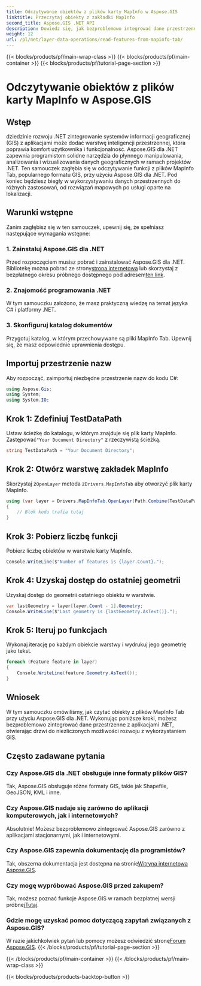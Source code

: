 ```yaml
---
title: Odczytywanie obiektów z plików karty MapInfo w Aspose.GIS
linktitle: Przeczytaj obiekty z zakładki MapInfo
second_title: Aspose.GIS .NET API
description: Dowiedz się, jak bezproblemowo integrować dane przestrzenne z aplikacjami .NET za pomocą Aspose.GIS, umożliwiając bezproblemowe odczytywanie funkcji z plików MapInfo Tab.
weight: 12
url: /pl/net/layer-data-operations/read-features-from-mapinfo-tab/
---
```


{{< blocks/products/pf/main-wrap-class >}}
{{< blocks/products/pf/main-container >}}
{{< blocks/products/pf/tutorial-page-section >}}

# Odczytywanie obiektów z plików karty MapInfo w Aspose.GIS

## Wstęp
dziedzinie rozwoju .NET zintegrowanie systemów informacji geograficznej (GIS) z aplikacjami może dodać warstwę inteligencji przestrzennej, która poprawia komfort użytkownika i funkcjonalność. Aspose.GIS dla .NET zapewnia programistom solidne narzędzia do płynnego manipulowania, analizowania i wizualizowania danych geograficznych w ramach projektów .NET. Ten samouczek zagłębia się w odczytywanie funkcji z plików MapInfo Tab, popularnego formatu GIS, przy użyciu Aspose.GIS dla .NET. Pod koniec będziesz biegły w wykorzystywaniu danych przestrzennych do różnych zastosowań, od rozwiązań mapowych po usługi oparte na lokalizacji.
## Warunki wstępne
Zanim zagłębisz się w ten samouczek, upewnij się, że spełniasz następujące wymagania wstępne:
### 1. Zainstaluj Aspose.GIS dla .NET
 Przed rozpoczęciem musisz pobrać i zainstalować Aspose.GIS dla .NET. Bibliotekę można pobrać ze strony[strona internetowa](https://releases.aspose.com/gis/net/) lub skorzystaj z bezpłatnego okresu próbnego dostępnego pod adresem[ten link](https://releases.aspose.com/).
### 2. Znajomość programowania .NET
W tym samouczku założono, że masz praktyczną wiedzę na temat języka C# i platformy .NET.
### 3. Skonfiguruj katalog dokumentów
Przygotuj katalog, w którym przechowywane są pliki MapInfo Tab. Upewnij się, że masz odpowiednie uprawnienia dostępu.

## Importuj przestrzenie nazw
Aby rozpocząć, zaimportuj niezbędne przestrzenie nazw do kodu C#:
```csharp
using Aspose.Gis;
using System;
using System.IO;
```

## Krok 1: Zdefiniuj TestDataPath
 Ustaw ścieżkę do katalogu, w którym znajduje się plik karty MapInfo. Zastępować`"Your Document Directory"` z rzeczywistą ścieżką.
```csharp
string TestDataPath = "Your Document Directory";
```
## Krok 2: Otwórz warstwę zakładek MapInfo
 Skorzystaj z`OpenLayer` metoda z`Drivers.MapInfoTab` aby otworzyć plik karty MapInfo.
```csharp
using (var layer = Drivers.MapInfoTab.OpenLayer(Path.Combine(TestDataPath, "data.tab")))
{
    // Blok kodu trafia tutaj
}
```
## Krok 3: Pobierz liczbę funkcji
Pobierz liczbę obiektów w warstwie karty MapInfo.
```csharp
Console.WriteLine($"Number of features is {layer.Count}.");
```
## Krok 4: Uzyskaj dostęp do ostatniej geometrii
Uzyskaj dostęp do geometrii ostatniego obiektu w warstwie.
```csharp
var lastGeometry = layer[layer.Count - 1].Geometry;
Console.WriteLine($"Last geometry is {lastGeometry.AsText()}.");
```
## Krok 5: Iteruj po funkcjach
Wykonaj iterację po każdym obiekcie warstwy i wydrukuj jego geometrię jako tekst.
```csharp
foreach (Feature feature in layer)
{
    Console.WriteLine(feature.Geometry.AsText());
}
```

## Wniosek
W tym samouczku omówiliśmy, jak czytać obiekty z plików MapInfo Tab przy użyciu Aspose.GIS dla .NET. Wykonując poniższe kroki, możesz bezproblemowo zintegrować dane przestrzenne z aplikacjami .NET, otwierając drzwi do niezliczonych możliwości rozwoju z wykorzystaniem GIS.
## Często zadawane pytania
### Czy Aspose.GIS dla .NET obsługuje inne formaty plików GIS?
Tak, Aspose.GIS obsługuje różne formaty GIS, takie jak Shapefile, GeoJSON, KML i inne.
### Czy Aspose.GIS nadaje się zarówno do aplikacji komputerowych, jak i internetowych?
Absolutnie! Możesz bezproblemowo zintegrować Aspose.GIS zarówno z aplikacjami stacjonarnymi, jak i internetowymi.
### Czy Aspose.GIS zapewnia dokumentację dla programistów?
 Tak, obszerna dokumentacja jest dostępna na stronie[Witryna internetowa Aspose.GIS](https://reference.aspose.com/gis/net/).
### Czy mogę wypróbować Aspose.GIS przed zakupem?
 Tak, możesz poznać funkcje Aspose.GIS w ramach bezpłatnej wersji próbnej[Tutaj](https://releases.aspose.com/).
### Gdzie mogę uzyskać pomoc dotyczącą zapytań związanych z Aspose.GIS?
 W razie jakichkolwiek pytań lub pomocy możesz odwiedzić stronę[Forum Aspose.GIS](https://forum.aspose.com/c/gis/33).
{{< /blocks/products/pf/tutorial-page-section >}}

{{< /blocks/products/pf/main-container >}}
{{< /blocks/products/pf/main-wrap-class >}}

{{< blocks/products/products-backtop-button >}}
